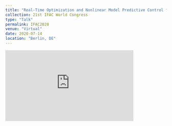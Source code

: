 ```yaml
---
title: "Real-Time Optimization and Nonlinear Model Predictive Control for a Post- Combustion Carbon Capture Absorber"
collection: 21st IFAC World Congress
type: "Talk"
permalink: IFAC2020
venue: "Virtual"
date: 2020-07-14
location: "Berlin, DE"
---
```

<iframe width="400" height="222" src="https://www.youtube.com/embed/IOzNggnkQr8" title="YouTube video player" frameborder="0" allow="accelerometer; autoplay; clipboard-write; encrypted-media; gyroscope; picture-in-picture" allowfullscreen></iframe>
